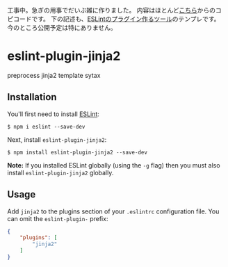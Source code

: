 工事中。急ぎの用事でだいぶ雑に作りました。
内容はほとんど[こちら](https://stackoverflow.com/questions/57426699/using-eslint-with-a-templating-language)からのコピコードです。
下の記述も、[ESLintのプラグイン作るツール](https://www.npmjs.com/package/generator-eslint)のテンプレです。 今のところ公開予定は特にありません。

# eslint-plugin-jinja2

preprocess jinja2 template sytax

## Installation

You'll first need to install [ESLint](http://eslint.org):

```
$ npm i eslint --save-dev
```

Next, install `eslint-plugin-jinja2`:

```
$ npm install eslint-plugin-jinja2 --save-dev
```

**Note:** If you installed ESLint globally (using the `-g` flag) then you must also install `eslint-plugin-jinja2` globally.

## Usage

Add `jinja2` to the plugins section of your `.eslintrc` configuration file. You can omit the `eslint-plugin-` prefix:

```json
{
    "plugins": [
        "jinja2"
    ]
}
```





